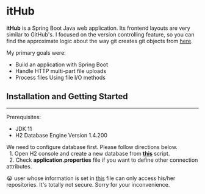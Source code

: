 # itHub

**itHub** is a Spring Boot Java web application. Its frontend layouts are very similar to GitHub's. I focused on the version controlling feature, so you can find the approximate logic about the way git creates git objects from [here](./src/main/java/com/project/myApplication/util/).

My primary goals were:  
- Build an application with Spring Boot
- Handle HTTP multi-part file uploads
- Process files Using file I/O methods

## Installation and Getting Started
---

Prerequisites:
- JDK 11 
- H2 Database Engine Version 1.4.200

  
We need to configure database first. Please follow directions below.  
&nbsp; 1. Open H2 console and create a new database from **[this](./sql/ddl.sql)** script.  
&nbsp; 2. Check **application.properties** file if you want to define other connection attributes.  

😭 user whose information is set in [this](src\main\java\com\project\myApplication\WebSecurityConfig.java) file can only access his/her repositories. It's totally not secure. Sorry for your inconvenience.